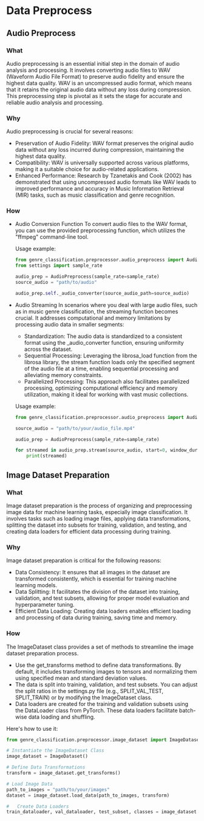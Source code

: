 # Data Preprocess

## Audio Preprocess

### What

Audio preprocessing is an essential initial step in the domain of audio analysis and processing. It involves converting
audio files to WAV (Waveform Audio File Format) to preserve audio fidelity and ensure the highest data quality. WAV is
an uncompressed audio format, which means that it retains the original audio data without any loss during compression.
This preprocessing step is pivotal as it sets the stage for accurate and reliable audio analysis and processing.

### Why

Audio preprocessing is crucial for several reasons:

* Preservation of Audio Fidelity: WAV format preserves the original audio data without any loss incurred during
  compression, maintaining the highest data quality.
* Compatibility: WAV is universally supported across various platforms, making it a suitable choice for audio-related
  applications.
* Enhanced Performance: Research by Tzanetakis and Cook (2002) has demonstrated that using uncompressed audio formats
  like WAV leads to improved performance and accuracy in Music Information Retrieval (MIR) tasks, such as music
  classification and genre recognition.

### How

* Audio Conversion Function
  To convert audio files to the WAV format, you can use the provided preprocessing function, which utilizes the "ffmpeg"
  command-line tool.

  Usage example:

    ~~~python
    from genre_classification.preprocessor.audio_preprocess import AudioPreprocess
    from settings import sample_rate
    
    audio_prep = AudioPreprocess(sample_rate=sample_rate)
    source_audio = "path/to/audio"
    
    audio_prep.self._audio_converter(source_audio_path=source_audio)
    ~~~


* Audio Streaming
  In scenarios where you deal with large audio files, such as in music genre classification, the streaming function
  becomes crucial. It addresses computational and memory limitations by processing audio data in smaller segments:
    * Standardization: The audio data is standardized to a consistent format using the _audio_converter function,
      ensuring uniformity across the dataset.
    * Sequential Processing: Leveraging the librosa_load function from the librosa library, the stream function loads
      only the specified segment of the audio file at a time, enabling sequential processing and alleviating memory
      constraints.
    * Parallelized Processing: This approach also facilitates parallelized processing, optimizing computational
      efficiency and memory utilization, making it ideal for working with vast music collections.

  Usage example:

    ~~~python
    from genre_classification.preprocessor.audio_preprocess import AudioPreprocess
    
    source_audio = "path/to/your/audio_file.mp4"
    
    audio_prep = AudioPreprocess(sample_rate=sample_rate)
    
    for streamed in audio_prep.stream(source_audio, start=0, window_duration=5):
        print(streamed)
    ~~~

## Image Dataset Preparation

### What

Image dataset preparation is the process of organizing and preprocessing image data for machine learning tasks,
especially image classification. It involves tasks such as loading image files, applying data transformations, splitting
the dataset into subsets for training, validation, and testing, and creating data loaders for efficient data processing
during training.

### Why

Image dataset preparation is critical for the following reasons:

* Data Consistency: It ensures that all images in the dataset are transformed consistently, which is essential for
  training machine learning models.
* Data Splitting: It facilitates the division of the dataset into training, validation, and test subsets, allowing for
  proper model evaluation and hyperparameter tuning.
* Efficient Data Loading: Creating data loaders enables efficient loading and processing of data during training, saving
  time and memory.

### How

The ImageDataset class provides a set of methods to streamline the image dataset preparation process.

* Use the get_transforms method to define data transformations. By default, it includes transforming images to tensors
  and normalizing them using specified mean and standard deviation values.
* The data is split into training, validation, and test subsets. You can adjust the split ratios in the settings.py
  file (e.g., SPLIT_VAL_TEST, SPLIT_TRAIN) or by modifying the ImageDataset class.
* Data loaders are created for the training and validation subsets using the DataLoader class from PyTorch. These data
  loaders facilitate batch-wise data loading and shuffling.

Here's how to use it:

~~~python
from genre_classification.preprocessor.image_dataset import ImageDataset

# Instantiate the ImageDataset Class
image_dataset = ImageDataset()

# Define Data Transformations
transform = image_dataset.get_transforms()

# Load Image Data
path_to_images = "path/to/your/images"
dataset = image_dataset.load_data(path_to_images, transform)

#   Create Data Loaders
train_dataloader, val_dataloader, test_subset, classes = image_dataset.transform(path_to_images)

~~~
